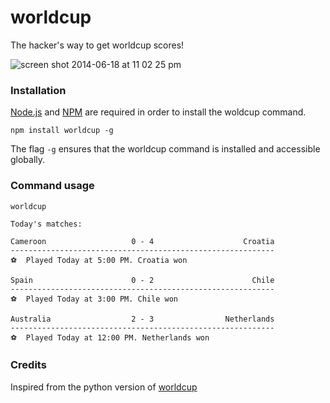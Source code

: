 worldcup
========

The hacker's way to get worldcup scores!

![screen shot 2014-06-18 at 11 02 25 pm](https://cloud.githubusercontent.com/assets/2038264/3323312/a12165b0-f75e-11e3-8b83-def7e2088670.png)

### Installation

[Node.js](http://nodejs.org/) and [NPM](https://www.npmjs.org) are required in order to install the woldcup command.

```
npm install worldcup -g
```

The flag `-g` ensures that the worldcup command is installed and accessible globally.


### Command usage

```
worldcup 

Today's matches:

Cameroon                   0 - 4                    Croatia
-----------------------------------------------------------
⚽  Played Today at 5:00 PM. Croatia won

Spain                      0 - 2                      Chile
-----------------------------------------------------------
⚽  Played Today at 3:00 PM. Chile won

Australia                  2 - 3                Netherlands
-----------------------------------------------------------
⚽  Played Today at 12:00 PM. Netherlands won

```

### Credits

Inspired from the python version of [worldcup](https://github.com/fatiherikli/worldcup)

